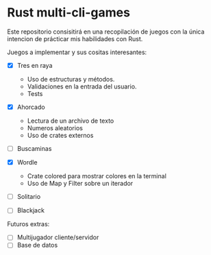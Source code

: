 # Rust multi-cli-games

Este repositorio consisitirá en una recopilación de juegos con la única intencion de prácticar mis habilidades con Rust.

Juegos a implementar y sus cositas interesantes:

- [X] Tres en raya
    - Uso de estructuras y métodos.
    - Validaciones en la entrada del usuario.
    - Tests
- [X] Ahorcado
    - Lectura de un archivo de texto
    - Numeros aleatorios
    - Uso de crates externos
- [ ] Buscaminas
- [X] Wordle
    - Crate colored para mostrar colores en la terminal
    - Uso de Map y Filter sobre un iterador
- [ ] Solitario
- [ ] Blackjack


Futuros extras:

- [ ] Multijugador cliente/servidor
- [ ] Base de datos